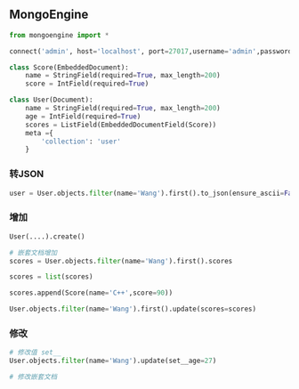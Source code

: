 <!--
 * @Description: 
 * @Version: 1.0
 * @Author: DaLao
 * @Email: dalao_li@163.com
 * @Date: 2021-04-22 23:42:03
 * @LastEditors: dalao
 * @LastEditTime: 2022-04-03 21:56:44
-->

## MongoEngine

```py
from mongoengine import *

connect('admin', host='localhost', port=27017,username='admin',password='123456')

class Score(EmbeddedDocument):
    name = StringField(required=True, max_length=200)
    score = IntField(required=True)

class User(Document):
    name = StringField(required=True, max_length=200)
    age = IntField(required=True)
    scores = ListField(EmbeddedDocumentField(Score))
    meta ={
        'collection': 'user'
    }
```


### 转JSON

```py
user = User.objects.filter(name='Wang').first().to_json(ensure_ascii=False)
```


### 增加

```py
User(....).create()

# 嵌套文档增加
scores = User.objects.filter(name='Wang').first().scores

scores = list(scores)

scores.append(Score(name='C++',score=90))

User.objects.filter(name='Wang').first().update(scores=scores)
```


### 修改

```py
# 修改值 set__
User.objects.filter(name='Wang').update(set__age=27)

# 修改嵌套文档
```